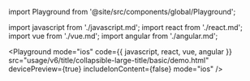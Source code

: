 import Playground from '@site/src/components/global/Playground';

import javascript from './javascript.md';
import react from './react.md';
import vue from './vue.md';
import angular from './angular.md';

<Playground
  mode="ios"
  code={{ javascript, react, vue, angular }}
  src="usage/v6/title/collapsible-large-title/basic/demo.html"
  devicePreview={true}
  includeIonContent={false}
  mode="ios"
/>
